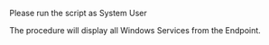 Please run the script as System User

The procedure will display all Windows Services from the Endpoint.